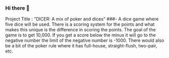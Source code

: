 ### Hi there 👋

Project Title : "DICER: A mix of poker and dices"
###- A dice game where five dice will be used. There is a scoring system for the points and what makes this unique is the difference in scoring the points. The goal of the game is to get 10,000. If you get a score below the minus it will go to the negative number the limit of the negative number is -1000. There would also be a bit of the poker rule where it has full-house, straight-flush, two-pair, etc.


<!--
**py3flashProject/py3flashProject** is a ✨ _special_ ✨ repository because its `README.md` (this file) appears on your GitHub profile.

###Project Title : "DICER: A mix of poker and dices"
###- A dice game where five dice will be used. There is a scoring system for the points and what makes this unique is the difference in scoring the points. The goal of the game is to get 10,000. If you get a score below the minus it will go to the negative number the limit of the negative number is -1000. There would also be a bit of the poker rule where it has full-house, straight-flush, two-pair, etc.

-->
